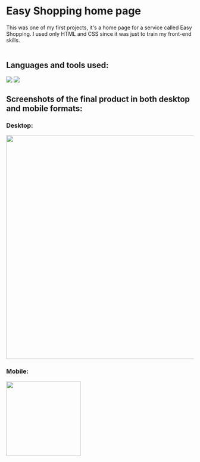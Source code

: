 # Easy Shopping home page

This was one of my first projects, it's a home page for a service called Easy Shopping. I used only HTML and CSS since it was just to train my front-end skills.
<br>
<br>

<h2>Languages and tools used:</h2>
<img src="https://img.shields.io/badge/HTML5-E34F26?style=for-the-badge&logo=html5&logoColor=white"/>
<img src="https://img.shields.io/badge/CSS3-1572B6?style=for-the-badge&logo=css3&logoColor=white"/>
<br>
   
<h2>Screenshots of the final product in both desktop and mobile formats:</h2>
<h3>Desktop:</h3>
<img src="https://github.com/LucasCosta96RS/easy-shopping-home-page/blob/master/final-product-screenshots/easy-shopping-desktop.png" style="width:600px" />
<h3>Mobile:</h3>
<img src="https://github.com/LucasCosta96RS/easy-shopping-home-page/blob/master/final-product-screenshots/easy-shopping-mobile.png" style="width:200px"; />
